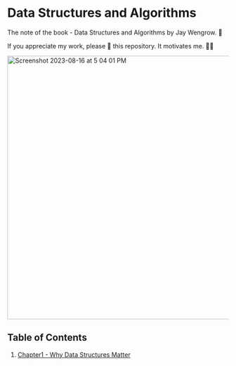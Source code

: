 # Data Structures and Algorithms
The note of the book - Data Structures and Algorithms by Jay Wengrow. 📖

If you appreciate my work, please 🌟 this repository. It motivates me. 🚀🚀

<img width="600" alt="Screenshot 2023-08-16 at 5 04 01 PM" src="https://github.com/viboloveyou12/Data-Structures-and-Algorithms-Note/assets/29854567/68400068-d4a7-45a3-afdb-ccddef3594f1">

## Table of Contents
1.  [Chapter1 - Why Data Structures Matter](src/why-data-structures-matter.md)
